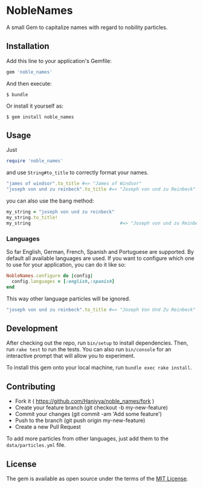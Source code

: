 # NobleNames

A small Gem to capitalize names with regard to nobility particles.

## Installation

Add this line to your application's Gemfile:

```ruby
gem 'noble_names'
```

And then execute:

    $ bundle

Or install it yourself as:

    $ gem install noble_names

## Usage

Just
```ruby
require 'noble_names'
```
and use `String#to_title` to correctly format your names.
```ruby
"james of windsor".to_title #=> "James of Windsor"
"joseph von und zu reinbeck".to_title #=> "Joseph von und zu Reinbeck"
```
you can also use the bang method:
```ruby
my_string = "joseph von und zu reinbeck"
my_string.to_title!
my_string                                 #=> "Joseph von und zu Reinbeck"
```

### Languages
So far English, German, French, Spanish and Portuguese are supported.
By default all available languages are used. If you want to configure which one
to use for your application, you can do it like so:
```ruby
NobleNames.configure do |config|
  config.languages = [:english,:spanish]
end
```
This way other language particles will be ignored.
```ruby
"joseph von und zu reinbeck".to_title #=> "Joseph Von Und Zu Reinbeck"
```

## Development

After checking out the repo, run `bin/setup` to install dependencies. Then, run `rake test` to run the tests. You can also run `bin/console` for an interactive prompt that will allow you to experiment.

To install this gem onto your local machine, run `bundle exec rake install`. 

## Contributing
- Fork it ( https://github.com/Haniyya/noble_names/fork )
- Create your feature branch (git checkout -b my-new-feature)
- Commit your changes (git commit -am 'Add some feature')
- Push to the branch (git push origin my-new-feature)
- Create a new Pull Request

To add more particles from other languages, just add them to the
`data/particles.yml` file.

## License

The gem is available as open source under the terms of the [MIT License](http://opensource.org/licenses/MIT).

